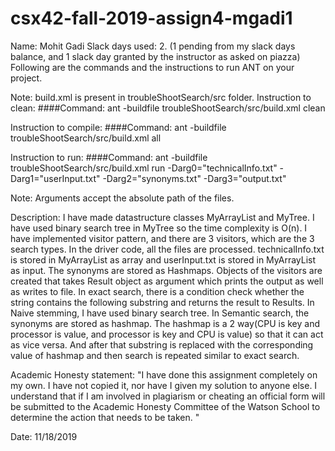 # csx42-fall-2019-assign4-mgadi1
Name: Mohit Gadi
Slack days used: 2. (1 pending from my slack days balance, and 1 slack day granted by the instructor as asked on piazza)
Following are the commands and the instructions to run ANT on your project.

Note: build.xml is present in troubleShootSearch/src folder.
Instruction to clean:
####Command: ant -buildfile troubleShootSearch/src/build.xml clean


Instruction to compile:
####Command: ant -buildfile troubleShootSearch/src/build.xml all


Instruction to run:
####Command: ant -buildfile troubleShootSearch/src/build.xml run -Darg0="technicalInfo.txt" -Darg1="userInput.txt" -Darg2="synonyms.txt" -Darg3="output.txt"

Note: Arguments accept the absolute path of the files.

Description:
I have made datastructure classes MyArrayList and MyTree. I have used binary search tree in MyTree so the time complexity is O(n).
I have implemented visitor pattern, and there are 3 visitors, which are the 3 search types.
In the driver code, all the files are processed. technicalInfo.txt is stored in MyArrayList as array and userInput.txt is stored
in MyArrayList as input. The synonyms are stored as Hashmaps. Objects of the visitors are created that takes Result object as argument which prints the output as
well as writes to file. 
In exact search, there is a condition check whether the string contains the following substring and returns the result to Results.
In Naive stemming, I have used binary search tree.
In Semantic search, the synonyms are stored as hashmap. The hashmap is a 2 way(CPU is key and processor is value, and processor 
is key and CPU is value) so that it can act as vice versa. And after that substring is replaced with the corresponding value of hashmap
and then search is repeated similar to exact search.


Academic Honesty statement:
"I have done this assignment completely on my own. I have not copied it, nor have I given my solution to anyone else. I understand that if I am involved in plagiarism or cheating an official form will be submitted to the Academic Honesty Committee of the Watson School to determine the action that needs to be taken. "

Date: 11/18/2019

